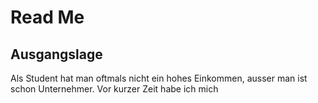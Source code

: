 # Read Me
## Ausgangslage
Als Student hat man oftmals nicht ein hohes Einkommen, ausser man ist schon Unternehmer. Vor kurzer Zeit habe ich mich